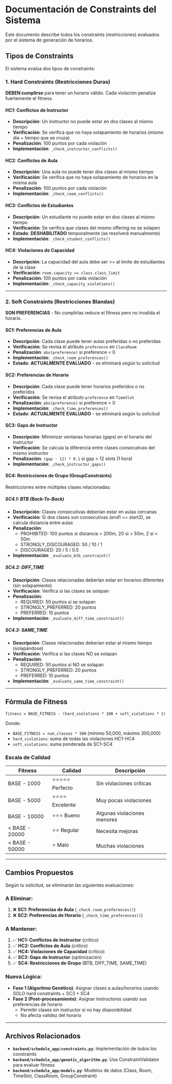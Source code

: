 # Documentación de Constraints del Sistema

Este documento describe todos los constraints (restricciones) evaluados por el sistema de generación de horarios.

## Tipos de Constraints

El sistema evalúa dos tipos de constraints:

### 1. **Hard Constraints** (Restricciones Duras)
**DEBEN cumplirse** para tener un horario válido. Cada violación penaliza fuertemente el fitness.

#### HC1: Conflictos de Instructor
- **Descripción**: Un instructor no puede estar en dos clases al mismo tiempo
- **Verificación**: Se verifica que no haya solapamiento de horarios (mismo día + tiempo que se cruza)
- **Penalización**: 100 puntos por cada violación
- **Implementación**: `_check_instructor_conflicts()`

#### HC2: Conflictos de Aula
- **Descripción**: Una aula no puede tener dos clases al mismo tiempo
- **Verificación**: Se verifica que no haya solapamiento de horarios en la misma aula
- **Penalización**: 100 puntos por cada violación
- **Implementación**: `_check_room_conflicts()`

#### HC3: Conflictos de Estudiantes
- **Descripción**: Un estudiante no puede estar en dos clases al mismo tiempo
- **Verificación**: Se verifica que clases del mismo offering no se solapen
- **Estado**: **DESHABILITADO** temporalmente (se resolverá manualmente)
- **Implementación**: `_check_student_conflicts()`

#### HC4: Violaciones de Capacidad
- **Descripción**: La capacidad del aula debe ser >= al límite de estudiantes de la clase
- **Verificación**: `room.capacity >= class.class_limit`
- **Penalización**: 100 puntos por cada violación
- **Implementación**: `_check_capacity_violations()`

---

### 2. **Soft Constraints** (Restricciones Blandas)
**SON PREFERENCIAS** - No cumplirlas reduce el fitness pero no invalida el horario.

#### SC1: Preferencias de Aula
- **Descripción**: Cada clase puede tener aulas preferidas o no preferidas
- **Verificación**: Se revisa el atributo `preference` en `ClassRoom`
- **Penalización**: `abs(preference)` si preference < 0
- **Implementación**: `_check_room_preferences()`
- **Estado**: **ACTUALMENTE EVALUADO** - se eliminará según tu solicitud

#### SC2: Preferencias de Horario
- **Descripción**: Cada clase puede tener horarios preferidos o no preferidos
- **Verificación**: Se revisa el atributo `preference` en `TimeSlot`
- **Penalización**: `abs(preference)` si preference < 0
- **Implementación**: `_check_time_preferences()`
- **Estado**: **ACTUALMENTE EVALUADO** - se eliminará según tu solicitud

#### SC3: Gaps de Instructor
- **Descripción**: Minimizar ventanas horarias (gaps) en el horario del instructor
- **Verificación**: Se calcula la diferencia entre clases consecutivas del mismo instructor
- **Penalización**: `(gap - 12) * 0.1` si gap > 12 slots (1 hora)
- **Implementación**: `_check_instructor_gaps()`

#### SC4: Restricciones de Grupo (GroupConstraints)
Restricciones entre múltiples clases relacionadas:

##### SC4.1: BTB (Back-To-Back)
- **Descripción**: Clases consecutivas deberían estar en aulas cercanas
- **Verificación**: Si dos clases son consecutivas (end1 == start2), se calcula distancia entre aulas
- **Penalización**:
  - PROHIBITED: 100 puntos si distancia > 200m, 20 si > 50m, 2 si < 50m
  - STRONGLY_DISCOURAGED: 50 / 10 / 1
  - DISCOURAGED: 20 / 5 / 0.5
- **Implementación**: `_evaluate_btb_constraint()`

##### SC4.2: DIFF_TIME
- **Descripción**: Clases relacionadas deberían estar en horarios diferentes (sin solapamiento)
- **Verificación**: Verifica si las clases se solapan
- **Penalización**:
  - REQUIRED: 50 puntos si se solapan
  - STRONGLY_PREFERRED: 20 puntos
  - PREFERRED: 10 puntos
- **Implementación**: `_evaluate_diff_time_constraint()`

##### SC4.3: SAME_TIME
- **Descripción**: Clases relacionadas deberían estar al mismo tiempo (solapándose)
- **Verificación**: Verifica si las clases NO se solapan
- **Penalización**:
  - REQUIRED: 50 puntos si NO se solapan
  - STRONGLY_PREFERRED: 20 puntos
  - PREFERRED: 10 puntos
- **Implementación**: `_evaluate_same_time_constraint()`

---

## Fórmula de Fitness

```
fitness = BASE_FITNESS - (hard_violations * 100 + soft_violations * 1)
```

Donde:
- `BASE_FITNESS = num_classes * 500` (mínimo 50,000, máximo 300,000)
- `hard_violations`: suma de todas las violaciones HC1-HC4
- `soft_violations`: suma ponderada de SC1-SC4

### Escala de Calidad

| Fitness | Calidad | Descripción |
|---------|---------|-------------|
| BASE - 1000 | ⭐⭐⭐⭐⭐ Perfecto | Sin violaciones críticas |
| BASE - 5000 | ⭐⭐⭐⭐ Excelente | Muy pocas violaciones |
| BASE - 10000 | ⭐⭐⭐ Bueno | Algunas violaciones menores |
| < BASE - 20000 | ⭐⭐ Regular | Necesita mejoras |
| < BASE - 50000 | ⭐ Malo | Muchas violaciones |

---

## Cambios Propuestos

Según tu solicitud, se eliminarán las siguientes evaluaciones:

### A Eliminar:
1. ❌ **SC1: Preferencias de Aula** (`_check_room_preferences()`)
2. ❌ **SC2: Preferencias de Horario** (`_check_time_preferences()`)

### A Mantener:
1. ✅ **HC1: Conflictos de Instructor** (crítico)
2. ✅ **HC2: Conflictos de Aula** (crítico)
3. ✅ **HC4: Violaciones de Capacidad** (crítico)
4. ✅ **SC3: Gaps de Instructor** (optimización)
5. ✅ **SC4: Restricciones de Grupo** (BTB, DIFF_TIME, SAME_TIME)

### Nueva Lógica:
- **Fase 1 (Algoritmo Genético)**: Asignar clases a aulas/horarios usando SOLO hard constraints + SC3 + SC4
- **Fase 2 (Post-procesamiento)**: Asignar instructores usando sus preferencias de horario
  - Permitir clases sin instructor si no hay disponibilidad
  - No afecta validez del horario

---

## Archivos Relacionados

- **`backend/schedule_app/constraints.py`**: Implementación de todos los constraints
- **`backend/schedule_app/genetic_algorithm.py`**: Usa ConstraintValidator para evaluar fitness
- **`backend/schedule_app/models.py`**: Modelos de datos (Class, Room, TimeSlot, ClassRoom, GroupConstraint)
